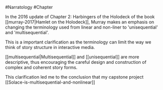 #Narratology #Chapter 

In the 2016 update of Chapter 2: Harbingers of the Holodeck of the book [[murray-2017|Hamlet on the Holodeck]], Murray makes an emphasis on changing the terminology used from linear and non-liner to 'unisequential' and 'multisequential'. 

This is a important clarification as the terminology can limit the way we think of story structure in interactive media. 

[[multisequential|Multisequential]] and [[unisequential]] are more descriptive, thus encouraging the careful design and construction of complex and coherent story forms. 

This clarification led me to the conclusion that my capstone project [[Solace-is-multisequential-and-nonlinear]]
